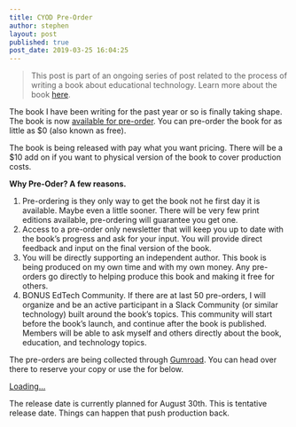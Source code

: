 ```yaml
---
title: CYOD Pre-Order
author: stephen
layout: post
published: true
post_date: 2019-03-25 16:04:25
---
```

> This post is part of an ongoing series of post related to the process of writing a book about educational technology. Learn more about the book [here](https://swoicik.com/cyod).

The book I have been writing for the past year or so is finally taking shape. The book is now [available for pre-order](https://gumroad.com/l/CvEGu). You can pre-order the book for as little as $0 (also known as free).

The book is being released with pay what you want pricing. There will be a $10 add on if you want to physical version of the book to cover production costs.

**Why Pre-Oder? A few reasons.**

1. Pre-ordering is they only way to get the book not he first day it is available. Maybe even a little sooner. There will be very few print editions available, pre-ordering will guarantee you get one.
2. Access to a pre-order only newsletter that will keep you up to date with the book’s progress and ask for your input. You will provide direct feedback and input on the final version of the book.
3. You will be directly supporting an independent author. This book is being produced on my own time and with my own money. Any pre-orders go directly to helping produce this book and making it free for others.
4. BONUS EdTech Community. If there are at last 50 pre-orders, I will organize and be an active participant in a Slack Community (or similar technology) built around the book’s topics. This community will start before the book’s launch, and continue after the book is published. Members will be able to ask myself and others directly about the book, education, and technology topics.

The pre-orders are being collected through [Gumroad](https://gumroad.com/l/CvEGu). You can head over there to reserve your copy or use the for below.

<script src="https://gumroad.com/js/gumroad-embed.js"></script>
<div class="gumroad-product-embed" data-gumroad-product-id="CvEGu"><a href="https://gumroad.com/l/CvEGu">Loading...</a></div>


The release date is currently planned for August 30th. This is tentative release date. Things can happen that push production back.
